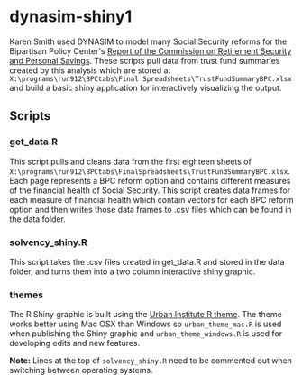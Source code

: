 # dynasim-shiny1

Karen Smith used DYNASIM to model many Social Security reforms for the Bipartisan Policy Center's [Report of the Commission on Retirement Security and Personal Savings](http://cdn.bipartisanpolicy.org/wp-content/uploads/2016/06/BPC-Retirement-Security-Report.pdf). These scripts pull data from trust fund summaries created by this analysis which are stored at `X:\programs\run912\BPCtabs\Final Spreadsheets\TrustFundSummaryBPC.xlsx` and build a basic shiny application for interactively visualizing the output.

## Scripts

### get_data.R

This script pulls and cleans data from the first eighteen sheets of `X:\programs\run912\BPCtabs\FinalSpreadsheets\TrustFundSummaryBPC.xlsx`. Each page represents a BPC reform option and contains different measures of the financial health of Social Security. This script creates data frames for each measure of financial health which contain vectors for each BPC reform option and then writes those data frames to .csv files which can be found in the data folder. 

### solvency_shiny.R

This script takes the .csv files created in get_data.R and stored in the data folder, and turns them into a two column interactive shiny graphic.  

### themes

The R Shiny graphic is built using the [Urban Institute R theme](https://github.com/UrbanInstitute/urban_R_theme). The theme works better using Mac OSX than Windows so `urban_theme_mac.R` is used when publishing the Shiny graphic and `urban_theme_windows.R` is used for developing edits and new features. 

**Note:** Lines at the top of `solvency_shiny.R` need to be commented out when switching between operating systems. 
